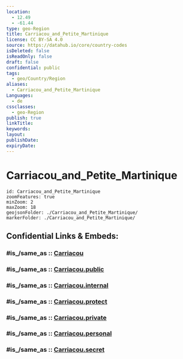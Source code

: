 ```yaml
---
location:
  - 12.49
  - -61.44
type: geo-Region
title: Carriacou_and_Petite_Martinique
license: CC BY-SA 4.0
source: https://datahub.io/core/country-codes
isDeleted: false
isReadOnly: false
draft: false
confidential: public
tags:
  - geo/Country/Region
aliases:
  - Carriacou_and_Petite_Martinique
Languages:
  - de
cssclasses:
  - geo-Region
publish: true
linkTitle:
keywords:
layout:
publishDate:
expiryDate:
---
```


# Carriacou_and_Petite_Martinique

```leaflet
id: Carriacou_and_Petite_Martinique
zoomFeatures: true 
minZoom: 2 
maxZoom: 18
geojsonFolder: ./Carriacou_and_Petite_Martinique/
markerFolder: ./Carriacou_and_Petite_Martinique/
```


## Confidential Links & Embeds: 

### #is_/same_as :: [Carriacou](/_Standards/Earth/Continent/America~Caribbean/Grenada/parishes~Grenada/Carriacou.md) 

### #is_/same_as :: [Carriacou.public](/_public/Earth/Continent/America~Caribbean/Grenada/parishes~Grenada/Carriacou.public.md) 

### #is_/same_as :: [Carriacou.internal](/_internal/Earth/Continent/America~Caribbean/Grenada/parishes~Grenada/Carriacou.internal.md) 

### #is_/same_as :: [Carriacou.protect](/_protect/Earth/Continent/America~Caribbean/Grenada/parishes~Grenada/Carriacou.protect.md) 

### #is_/same_as :: [Carriacou.private](/_private/Earth/Continent/America~Caribbean/Grenada/parishes~Grenada/Carriacou.private.md) 

### #is_/same_as :: [Carriacou.personal](/_personal/Earth/Continent/America~Caribbean/Grenada/parishes~Grenada/Carriacou.personal.md) 

### #is_/same_as :: [Carriacou.secret](/_secret/Earth/Continent/America~Caribbean/Grenada/parishes~Grenada/Carriacou.secret.md)

